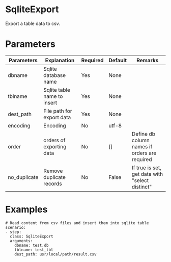 # SqliteExport
Export a table data to csv.

# Parameters
|Parameters|Explanation|Required|Default|Remarks|
|----------|-----------|--------|-------|-------|
|dbname|Sqlite database name|Yes|None||
|tblname|Sqlite table name to insert|Yes|None||
|dest_path|File path for export data|Yes|None||
|encoding|Encoding|No|utf-8||
|order|orders of exporting data|No|[]|Define db column names if orders are required|
|no_duplicate|Remove duplicate records|No|False|If true is set, get data with "select distinct"|

# Examples
```
# Read content from csv files and insert them into sqlite table
scenario:
- step:
  class: SqliteExport
  arguments:
    dbname: test.db
    tblname: test_tbl
    dest_path: usr/local/path/result.csv
```
